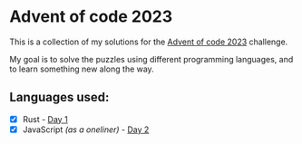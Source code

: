 # Advent of code 2023

This is a collection of my solutions for the [Advent of code 2023](https://adventofcode.com/2023) challenge.

My goal is to solve the puzzles using different programming languages, and to learn something new along the way.

## Languages used:

- [x] Rust - [Day 1](01/src/main.rs)
- [x] JavaScript _(as a oneliner)_ - [Day 2](02/part2.js)

